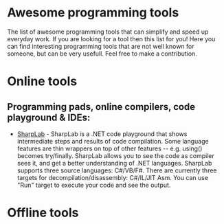 # Awesome programming tools
The list of awesome programming tools that can simplify and speed up everyday work. If you are looking for a tool then this list for you! Here you can find interesting programming tools that are not well known for someone, but can be very usefull. Feel free to make a contribution.

# Online tools
## Programming pads, online compilers, code playground & IDEs:
- [SharpLab](https://sharplab.io) - SharpLab is a .NET code playground that shows intermediate steps and results of code compilation. Some language features are thin wrappers on top of other features -- e.g. using() becomes try/finally. SharpLab allows you to see the code as compiler sees it, and get a better understanding of .NET languages. SharpLab supports three source languages: C#/VB/F#. There are currently three targets for decompilation/disassembly: C#/IL/JIT Asm. You can use "Run" target to execute your code and see the output.

# Offline tools
